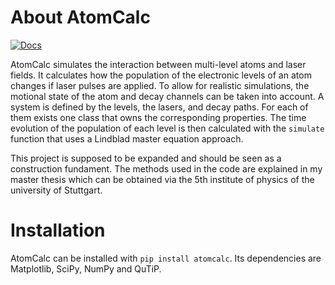 About AtomCalc
==============
[![Docs](https://github.com/AtomCalc/AtomCalc/actions/workflows/documentation.yaml/badge.svg)](https://atomcalc.github.io/AtomCalc/)

AtomCalc simulates the interaction between multi-level atoms and laser fields. It calculates how the population of the electronic levels of an atom changes if laser pulses are applied. To allow for realistic simulations, the motional state of the atom and decay channels can be taken into account.
A system is defined by the levels, the lasers, and decay paths. For each of them exists one class that owns the corresponding properties.
The time evolution of the population of each level is then calculated with the ``simulate`` function that uses a Lindblad master equation approach.

This project is supposed to be expanded and should be seen as a construction fundament.
The methods used in the code are explained in my master thesis which can be obtained via the 5th institute of physics of the university of Stuttgart.


Installation
============
AtomCalc can be installed with ``pip install atomcalc``. Its dependencies are Matplotlib, SciPy, NumPy and QuTiP.